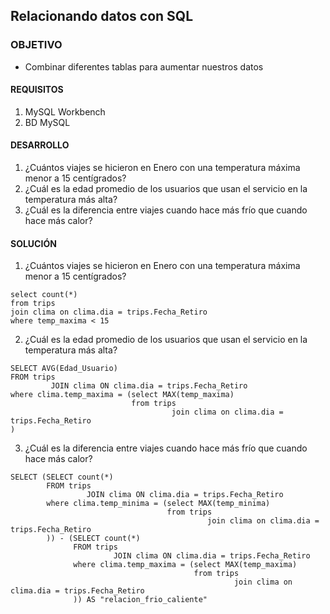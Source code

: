 ## Relacionando datos con SQL

### OBJETIVO 
 - Combinar diferentes tablas para aumentar nuestros datos

#### REQUISITOS 
1. MySQL Workbench
2. BD MySQL

#### DESARROLLO
1. ¿Cuántos viajes se hicieron en Enero con una temperatura máxima menor a 15 centígrados?
2. ¿Cuál es la edad promedio de los usuarios que usan el servicio en la temperatura más alta?
3. ¿Cuál es la diferencia entre viajes cuando hace más frío que cuando hace más calor?

#### SOLUCIÓN
1. ¿Cuántos viajes se hicieron en Enero con una temperatura máxima menor a 15 centígrados?
```
select count(*)
from trips
join clima on clima.dia = trips.Fecha_Retiro
where temp_maxima < 15
```
2. ¿Cuál es la edad promedio de los usuarios que usan el servicio en la temperatura más alta?
```
SELECT AVG(Edad_Usuario)
FROM trips
         JOIN clima ON clima.dia = trips.Fecha_Retiro
where clima.temp_maxima = (select MAX(temp_maxima)
                           from trips
                                    join clima on clima.dia = trips.Fecha_Retiro
)
```
3. ¿Cuál es la diferencia entre viajes cuando hace más frío que cuando hace más calor?
```
SELECT (SELECT count(*)
        FROM trips
                 JOIN clima ON clima.dia = trips.Fecha_Retiro
        where clima.temp_minima = (select MAX(temp_minima)
                                   from trips
                                            join clima on clima.dia = trips.Fecha_Retiro
        )) - (SELECT count(*)
              FROM trips
                       JOIN clima ON clima.dia = trips.Fecha_Retiro
              where clima.temp_maxima = (select MAX(temp_maxima)
                                         from trips
                                                  join clima on clima.dia = trips.Fecha_Retiro
              )) AS "relacion_frio_caliente"
```

